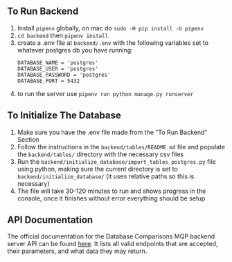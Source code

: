 ## To Run Backend
1. Install `pipenv` globally, on mac do `sudo -H pip install -U pipenv`
2. `cd backend` then `pipenv install`
3. create a .env file at `backend/.env` with the following variables set to whatever postgres db you have running:
   ```
   DATABASE_NAME = 'postgres'
   DATABASE_USER = 'postgres'
   DATABASE_PASSWORD = 'postgres'
   DATABASE_PORT = 5432
   ```
5. to run the server use `pipenv run python manage.py runserver`

## To Initialize The Database
1. Make sure you have the .env file made from the "To Run Backend" Section
2. Follow the instructions in the `backend/tables/README.md` file and populate the `backend/tables/` directory with the necessary csv files
3. Run the `backend/initialize_database/import_tables_postgres.py` file using python, making sure the current directory is set to `backend/initialize_database/` (it uses relative paths so this is necessary)
4. The file will take 30-120 minutes to run and shows progress in the console, once it finishes without error everything should be setup

## API Documentation
The official documentation for the Database Comparisons MQP backend server API can be found [here](https://docs.google.com/document/d/1B1xUGPmOIDTEQIid9YhgwJ5izbkABrPRAQSxMi_hqDw/edit#heading=h.r622w7lo9cqg).  It lists all valid endpoints that are accepted, their parameters, and what data they may return.
